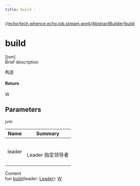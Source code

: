 ```yaml
---
title: build -
---
```

//[echo](../../index.md)/[tech.whence.echo.job.stream.work](../index.md)/[AbstractBuilder](index.md)/[build](build.md)



# build  
[jvm]  
Brief description  


构造



#### Return  


W



## Parameters  
  
jvm  
  
|  Name|  Summary| 
|---|---|
| leader| <br><br>Leader 指定领导者<br><br>
  
  
Content  
fun [build](build.md)(leader: [Leader](../../tech.whence.echo.job.manager.management/-leader/index.md)): [W](index.md)  



